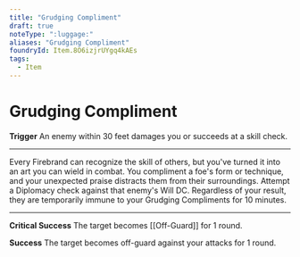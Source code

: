 ```yaml
---
title: "Grudging Compliment"
draft: true
noteType: ":luggage:"
aliases: "Grudging Compliment"
foundryId: Item.8O6izjrUYgq4kAEs
tags:
  - Item
---
```


# Grudging Compliment

**Trigger** An enemy within 30 feet damages you or succeeds at a skill check.

* * *

Every Firebrand can recognize the skill of others, but you've turned it into an art you can wield in combat. You compliment a foe's form or technique, and your unexpected praise distracts them from their surroundings. Attempt a Diplomacy check against that enemy's Will DC. Regardless of your result, they are temporarily immune to your Grudging Compliments for 10 minutes.

* * *

**Critical Success** The target becomes [[Off-Guard]] for 1 round.

**Success** The target becomes off-guard against your attacks for 1 round.
